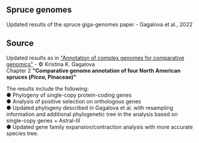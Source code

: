 ## Spruce genomes

Updated results of the spruce giga-genomes paper - Gagalova et al., 2022

## Source
Updated results as in ["Annotation of complex genomes for comparative genomics"](https://open.library.ubc.ca/soa/cIRcle/collections/ubctheses/24/items/1.0412903) - &copy; Kristina K. Gagalova        
Chapter 2 **"Comparative genome annotation of four North American spruces (*Picea*, Pinaceae)"** 

The results include the following:           
● Phylogeny of single-copy protein-coding genes          
● Analysis of positive selection on orthologous genes         
● Updated phylogeny described in Gagalova et al. with resampling information and additional phylogenetic tree in the analysis based on single-copy genes + Astral-III     
● Updated gene family expansion/contraction analysis with more accurate species tree.    
